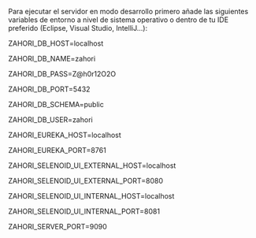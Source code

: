 Para ejecutar el servidor en modo desarrollo primero añade las siguientes variables de entorno a nivel de sistema operativo o dentro de tu IDE preferido (Eclipse, Visual Studio, IntelliJ...):

ZAHORI_DB_HOST=localhost

ZAHORI_DB_NAME=zahori

ZAHORI_DB_PASS=Z@h0r12O2O

ZAHORI_DB_PORT=5432

ZAHORI_DB_SCHEMA=public

ZAHORI_DB_USER=zahori

ZAHORI_EUREKA_HOST=localhost

ZAHORI_EUREKA_PORT=8761

ZAHORI_SELENOID_UI_EXTERNAL_HOST=localhost

ZAHORI_SELENOID_UI_EXTERNAL_PORT=8080

ZAHORI_SELENOID_UI_INTERNAL_HOST=localhost

ZAHORI_SELENOID_UI_INTERNAL_PORT=8081

ZAHORI_SERVER_PORT=9090

